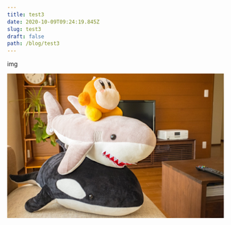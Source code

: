 ```yaml
---
title: test3
date: 2020-10-09T09:24:19.845Z
slug: test3
draft: false
path: /blog/test3
---
```

img

![](../images/img_2906.jpg "test")